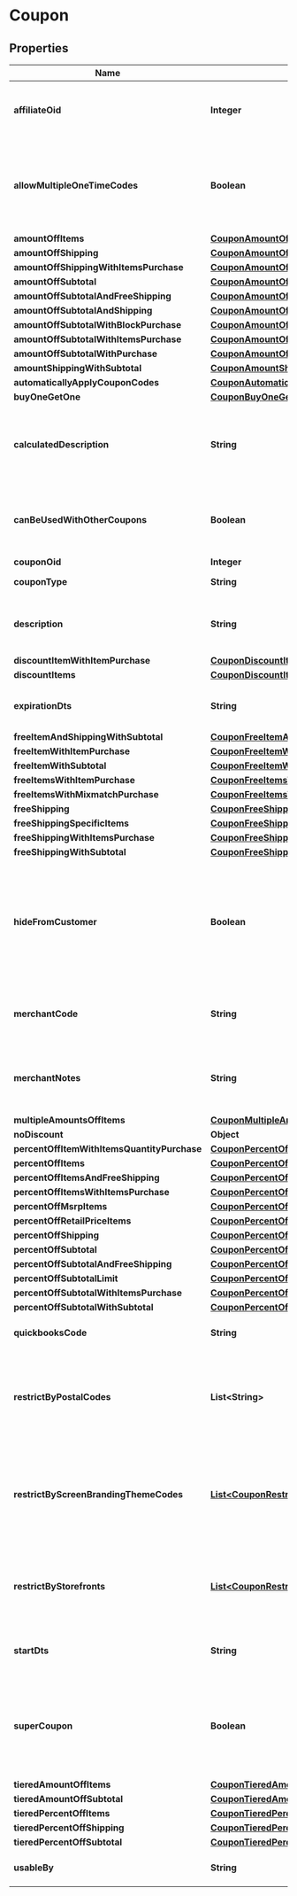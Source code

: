 

# Coupon


## Properties

| Name | Type | Description | Notes |
|------------ | ------------- | ------------- | -------------|
|**affiliateOid** | **Integer** | Associates an order with an affiliate when this value is set. |  [optional] |
|**allowMultipleOneTimeCodes** | **Boolean** | True if multiple one time codes for this coupon can be used on a cart at the same time. |  [optional] |
|**amountOffItems** | [**CouponAmountOffItems**](CouponAmountOffItems.md) |  |  [optional] |
|**amountOffShipping** | [**CouponAmountOffShipping**](CouponAmountOffShipping.md) |  |  [optional] |
|**amountOffShippingWithItemsPurchase** | [**CouponAmountOffShippingWithItemsPurchase**](CouponAmountOffShippingWithItemsPurchase.md) |  |  [optional] |
|**amountOffSubtotal** | [**CouponAmountOffSubtotal**](CouponAmountOffSubtotal.md) |  |  [optional] |
|**amountOffSubtotalAndFreeShipping** | [**CouponAmountOffSubtotalFreeShippingWithPurchase**](CouponAmountOffSubtotalFreeShippingWithPurchase.md) |  |  [optional] |
|**amountOffSubtotalAndShipping** | [**CouponAmountOffSubtotalAndShipping**](CouponAmountOffSubtotalAndShipping.md) |  |  [optional] |
|**amountOffSubtotalWithBlockPurchase** | [**CouponAmountOffSubtotalWithBlockPurchase**](CouponAmountOffSubtotalWithBlockPurchase.md) |  |  [optional] |
|**amountOffSubtotalWithItemsPurchase** | [**CouponAmountOffSubtotalWithItemsPurchase**](CouponAmountOffSubtotalWithItemsPurchase.md) |  |  [optional] |
|**amountOffSubtotalWithPurchase** | [**CouponAmountOffSubtotalWithPurchase**](CouponAmountOffSubtotalWithPurchase.md) |  |  [optional] |
|**amountShippingWithSubtotal** | [**CouponAmountShippingWithSubtotal**](CouponAmountShippingWithSubtotal.md) |  |  [optional] |
|**automaticallyApplyCouponCodes** | [**CouponAutomaticallyApplyCouponCodes**](CouponAutomaticallyApplyCouponCodes.md) |  |  [optional] |
|**buyOneGetOne** | [**CouponBuyOneGetOneLimit**](CouponBuyOneGetOneLimit.md) |  |  [optional] |
|**calculatedDescription** | **String** | Calculated description displayed to the customer if no description is specified. |  [optional] |
|**canBeUsedWithOtherCoupons** | **Boolean** | True if this coupon can be used with other coupons in a single order. |  [optional] |
|**couponOid** | **Integer** | Coupon oid. |  [optional] |
|**couponType** | **String** | Coupon type. |  [optional] |
|**description** | **String** | Description of the coupon up to 50 characters. |  [optional] |
|**discountItemWithItemPurchase** | [**CouponDiscountItemWithItemPurchase**](CouponDiscountItemWithItemPurchase.md) |  |  [optional] |
|**discountItems** | [**CouponDiscountItems**](CouponDiscountItems.md) |  |  [optional] |
|**expirationDts** | **String** | Date/time when coupon expires |  [optional] |
|**freeItemAndShippingWithSubtotal** | [**CouponFreeItemAndShippingWithSubtotal**](CouponFreeItemAndShippingWithSubtotal.md) |  |  [optional] |
|**freeItemWithItemPurchase** | [**CouponFreeItemWithItemPurchase**](CouponFreeItemWithItemPurchase.md) |  |  [optional] |
|**freeItemWithSubtotal** | [**CouponFreeItemWithSubtotal**](CouponFreeItemWithSubtotal.md) |  |  [optional] |
|**freeItemsWithItemPurchase** | [**CouponFreeItemsWithItemPurchase**](CouponFreeItemsWithItemPurchase.md) |  |  [optional] |
|**freeItemsWithMixmatchPurchase** | [**CouponFreeItemsWithMixMatchPurchase**](CouponFreeItemsWithMixMatchPurchase.md) |  |  [optional] |
|**freeShipping** | [**CouponFreeShipping**](CouponFreeShipping.md) |  |  [optional] |
|**freeShippingSpecificItems** | [**CouponFreeShippingSpecificItems**](CouponFreeShippingSpecificItems.md) |  |  [optional] |
|**freeShippingWithItemsPurchase** | [**CouponFreeShippingWithItemsPurchase**](CouponFreeShippingWithItemsPurchase.md) |  |  [optional] |
|**freeShippingWithSubtotal** | [**CouponFreeShippingWithSubtotal**](CouponFreeShippingWithSubtotal.md) |  |  [optional] |
|**hideFromCustomer** | **Boolean** | Hide coupon from customer during checkout.  Often used when coupons are automatic discounting mechanisms. |  [optional] |
|**merchantCode** | **String** | Merchant code of coupon up to 20 characters. |  [optional] |
|**merchantNotes** | **String** | Internal notes about this coupon.  These are not visible to customer. |  [optional] |
|**multipleAmountsOffItems** | [**CouponMultipleAmountsOffItems**](CouponMultipleAmountsOffItems.md) |  |  [optional] |
|**noDiscount** | **Object** |  |  [optional] |
|**percentOffItemWithItemsQuantityPurchase** | [**CouponPercentOffItemWithItemsQuantityPurchase**](CouponPercentOffItemWithItemsQuantityPurchase.md) |  |  [optional] |
|**percentOffItems** | [**CouponPercentOffItems**](CouponPercentOffItems.md) |  |  [optional] |
|**percentOffItemsAndFreeShipping** | [**CouponPercentOffItemsAndFreeShipping**](CouponPercentOffItemsAndFreeShipping.md) |  |  [optional] |
|**percentOffItemsWithItemsPurchase** | [**CouponPercentOffItemsWithItemsPurchase**](CouponPercentOffItemsWithItemsPurchase.md) |  |  [optional] |
|**percentOffMsrpItems** | [**CouponPercentOffMsrpItems**](CouponPercentOffMsrpItems.md) |  |  [optional] |
|**percentOffRetailPriceItems** | [**CouponPercentOffRetailPriceItems**](CouponPercentOffRetailPriceItems.md) |  |  [optional] |
|**percentOffShipping** | [**CouponPercentOffShipping**](CouponPercentOffShipping.md) |  |  [optional] |
|**percentOffSubtotal** | [**CouponPercentOffSubtotal**](CouponPercentOffSubtotal.md) |  |  [optional] |
|**percentOffSubtotalAndFreeShipping** | [**CouponPercentOffSubtotalAndFreeShipping**](CouponPercentOffSubtotalAndFreeShipping.md) |  |  [optional] |
|**percentOffSubtotalLimit** | [**CouponPercentOffSubtotalLimit**](CouponPercentOffSubtotalLimit.md) |  |  [optional] |
|**percentOffSubtotalWithItemsPurchase** | [**CouponPercentOffSubtotalWithItemsPurchase**](CouponPercentOffSubtotalWithItemsPurchase.md) |  |  [optional] |
|**percentOffSubtotalWithSubtotal** | [**CouponPercentOffSubtotalWithSubtotal**](CouponPercentOffSubtotalWithSubtotal.md) |  |  [optional] |
|**quickbooksCode** | **String** | Quickbooks accounting code. |  [optional] |
|**restrictByPostalCodes** | **List&lt;String&gt;** | Optional list of postal codes which restrict a coupon to within these postal codes. |  [optional] |
|**restrictByScreenBrandingThemeCodes** | [**List&lt;CouponRestriction&gt;**](CouponRestriction.md) | Optional list of legacy screen branding theme codes to limit coupon use to only those themes. |  [optional] |
|**restrictByStorefronts** | [**List&lt;CouponRestriction&gt;**](CouponRestriction.md) | Optional list of storefronts to limit coupon use to only those storefronts. |  [optional] |
|**startDts** | **String** | Date/time when coupon is valid |  [optional] |
|**superCoupon** | **Boolean** | If true, this coupon can be used with ANY other coupon regardless of the other coupons configuration |  [optional] |
|**tieredAmountOffItems** | [**CouponTieredAmountOffItems**](CouponTieredAmountOffItems.md) |  |  [optional] |
|**tieredAmountOffSubtotal** | [**CouponTieredAmountOffSubtotal**](CouponTieredAmountOffSubtotal.md) |  |  [optional] |
|**tieredPercentOffItems** | [**CouponTieredPercentOffItems**](CouponTieredPercentOffItems.md) |  |  [optional] |
|**tieredPercentOffShipping** | [**CouponTieredPercentOffShipping**](CouponTieredPercentOffShipping.md) |  |  [optional] |
|**tieredPercentOffSubtotal** | [**CouponTieredPercentOffSubtotal**](CouponTieredPercentOffSubtotal.md) |  |  [optional] |
|**usableBy** | **String** | Who may use this coupon. |  [optional] |



